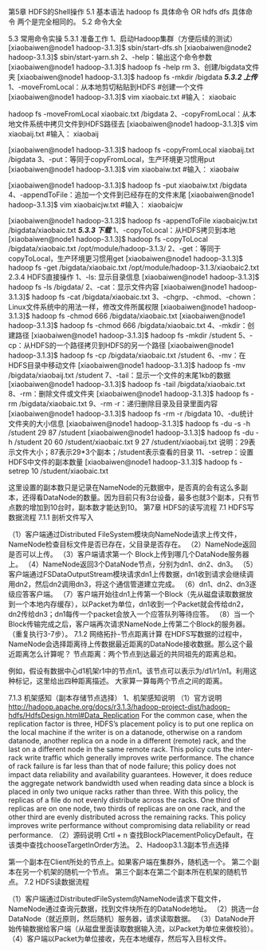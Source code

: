 第5章 HDFS的Shell操作
5.1 基本语法
hadoop fs 具体命令  OR  hdfs dfs 具体命令
两个是完全相同的。
5.2 命令大全

5.3 常用命令实操
5.3.1 准备工作
1、启动Hadoop集群（方便后续的测试）
[xiaobaiwen@node1 hadoop-3.1.3]$ sbin/start-dfs.sh 
[xiaobaiwen@node2 hadoop-3.1.3]$ sbin/start-yarn.sh
2、-help：输出这个命令参数
[xiaobaiwen@node1 hadoop-3.1.3]$ hadoop fs -help rm
3、创建/bigdata文件夹
[xiaobaiwen@node1 hadoop-3.1.3]$ hadoop fs -mkdir /bigdata
***5.3.2 上传***
1、-moveFromLocal：从本地剪切粘贴到HDFS
#创建一个文件
[xiaobaiwen@node1 hadoop-3.1.3]$ vim xiaobaic.txt
#输入：
xiaobaic

hadoop fs -moveFromLocal xiaobaic.txt /bigdata
2、-copyFromLocal：从本地文件系统中拷贝文件到HDFS路径去
[xiaobaiwen@node1 hadoop-3.1.3]$ vim  xiaobaij.txt
#输入：
xiaobaij

[xiaobaiwen@node1 hadoop-3.1.3]$ hadoop fs -copyFromLocal xiaobaij.txt /bigdata
3、-put：等同于copyFromLocal，生产环境更习惯用put
[xiaobaiwen@node1 hadoop-3.1.3]$ vim xiaobaiw.txt
#输入：
xiaobaiw

[xiaobaiwen@node1 hadoop-3.1.3]$ hadoop fs -put xiaobaiw.txt /bigdata
4、-appendToFile：追加一个文件到已经存在的文件末尾
[xiaobaiwen@node1 hadoop-3.1.3]$ vim xiaobaicjw.txt
#输入：
xiaobaicjw

[xiaobaiwen@node1 hadoop-3.1.3]$ hadoop fs -appendToFile xiaobaicjw.txt /bigdata/xiaobaic.txt
***5.3.3 下载***
1、-copyToLocal：从HDFS拷贝到本地
[xiaobaiwen@node1 hadoop-3.1.3]$ hadoop fs -copyToLocal /bigdata/xiaobaic.txt /opt/module/hadoop-3.1.3/
2、-get：等同于copyToLocal，生产环境更习惯用get
[xiaobaiwen@node1 hadoop-3.1.3]$ hadoop fs -get /bigdata/xiaobaic.txt /opt/module/hadoop-3.1.3/xiaobaic2.txt
2.3.4 HDFS直接操作
1、-ls: 显示目录信息
[xiaobaiwen@node1 hadoop-3.1.3]$ hadoop fs -ls /bigdata/
2、-cat：显示文件内容
[xiaobaiwen@node1 hadoop-3.1.3]$ hadoop fs -cat /bigdata/xiaobaic.txt
3、-chgrp、-chmod、-chown：Linux文件系统中的用法一样，修改文件所属权限
[xiaobaiwen@node1 hadoop-3.1.3]$ hadoop fs -chmod 666 /bigdata/xiaobaic.txt
[xiaobaiwen@node1 hadoop-3.1.3]$ hadoop fs -chmod 666 /bigdata/xiaobaic.txt
4、-mkdir：创建路径
[xiaobaiwen@node1 hadoop-3.1.3]$ hadoop fs -mkdir /student
5、-cp：从HDFS的一个路径拷贝到HDFS的另一个路径
[xiaobaiwen@node1 hadoop-3.1.3]$ hadoop fs -cp /bigdata/xiaobaic.txt /student
6、-mv：在HDFS目录中移动文件
[xiaobaiwen@node1 hadoop-3.1.3]$ hadoop fs -mv /bigdata/xiaobaij.txt /student
7、-tail：显示一个文件的末尾1kb的数据
[xiaobaiwen@node1 hadoop-3.1.3]$ hadoop fs -tail /bigdata/xiaobaic.txt
8、-rm：删除文件或文件夹
[xiaobaiwen@node1 hadoop-3.1.3]$ hadoop fs -rm /bigdata/xiaobaic.txt
9、-rm -r：递归删除目录及目录里面内容
[xiaobaiwen@node1 hadoop-3.1.3]$ hadoop fs -rm -r /bigdata
10、-du统计文件夹的大小信息
[xiaobaiwen@node1 hadoop-3.1.3]$ hadoop fs -du -s -h /student
29  87  /student
[xiaobaiwen@node1 hadoop-3.1.3]$ hadoop fs -du  -h /student
20  60  /student/xiaobaic.txt
9   27  /student/xiaobaij.txt
说明：29表示文件大小；87表示29*3个副本；/student表示查看的目录
11、-setrep：设置HDFS中文件的副本数量
[xiaobaiwen@node1 hadoop-3.1.3]$ hadoop fs -setrep 10 /student/xiaobaic.txt

这里设置的副本数只是记录在NameNode的元数据中，是否真的会有这么多副本，还得看DataNode的数量。因为目前只有3台设备，最多也就3个副本，只有节点数的增加到10台时，副本数才能达到10。
第7章 HDFS的读写流程
7.1 HDFS写数据流程
7.1.1 剖析文件写入

（1）客户端通过Distributed FileSystem模块向NameNode请求上传文件，NameNode检查目标文件是否已存在，父目录是否存在。
（2）NameNode返回是否可以上传。
（3）客户端请求第一个 Block上传到哪几个DataNode服务器上。
（4）NameNode返回3个DataNode节点，分别为dn1、dn2、dn3。
（5）客户端通过FSDataOutputStream模块请求dn1上传数据，dn1收到请求会继续调用dn2，然后dn2调用dn3，将这个通信管道建立完成。
（6）dn1、dn2、dn3逐级应答客户端。
（7）客户端开始往dn1上传第一个Block（先从磁盘读取数据放到一个本地内存缓存），以Packet为单位，dn1收到一个Packet就会传给dn2，dn2传给dn3；dn1每传一个packet会放入一个应答队列等待应答。
（8）当一个Block传输完成之后，客户端再次请求NameNode上传第二个Block的服务器。（重复执行3-7步）。
7.1.2 网络拓扑-节点距离计算
在HDFS写数据的过程中，NameNode会选择距离待上传数据最近距离的DataNode接收数据。那么这个最近距离怎么计算呢？
节点距离：两个节点到达最近的共同祖先的距离总和。

例如，假设有数据中心d1机架r1中的节点n1。该节点可以表示为/d1/r1/n1。利用这种标记，这里给出四种距离描述。
大家算一算每两个节点之间的距离。

7.1.3 机架感知（副本存储节点选择）
1、机架感知说明
（1）官方说明
http://hadoop.apache.org/docs/r3.1.3/hadoop-project-dist/hadoop-hdfs/HdfsDesign.html#Data_Replication
For the common case, when the replication factor is three, HDFS’s placement policy is to put one replica on the local machine if the writer is on a datanode, otherwise on a random datanode, another replica on a node in a different (remote) rack, and the last on a different node in the same remote rack. This policy cuts the inter-rack write traffic which generally improves write performance. The chance of rack failure is far less than that of node failure; this policy does not impact data reliability and availability guarantees. However, it does reduce the aggregate network bandwidth used when reading data since a block is placed in only two unique racks rather than three. With this policy, the replicas of a file do not evenly distribute across the racks. One third of replicas are on one node, two thirds of replicas are on one rack, and the other third are evenly distributed across the remaining racks. This policy improves write performance without compromising data reliability or read performance.
（2）源码说明
Crtl + n 查找BlockPlacementPolicyDefault，在该类中查找chooseTargetInOrder方法。
2、Hadoop3.1.3副本节点选择

第一个副本在Client所处的节点上。如果客户端在集群外，随机选一个。
第二个副本在另一个机架的随机一个节点。
第三个副本在第二个副本所在机架的随机节点。
7.2 HDFS读数据流程

（1）客户端通过DistributedFileSystem向NameNode请求下载文件，NameNode通过查询元数据，找到文件块所在的DataNode地址。
（2）挑选一台DataNode（就近原则，然后随机）服务器，请求读取数据。
（3）DataNode开始传输数据给客户端（从磁盘里面读取数据输入流，以Packet为单位来做校验）。
（4）客户端以Packet为单位接收，先在本地缓存，然后写入目标文件。



